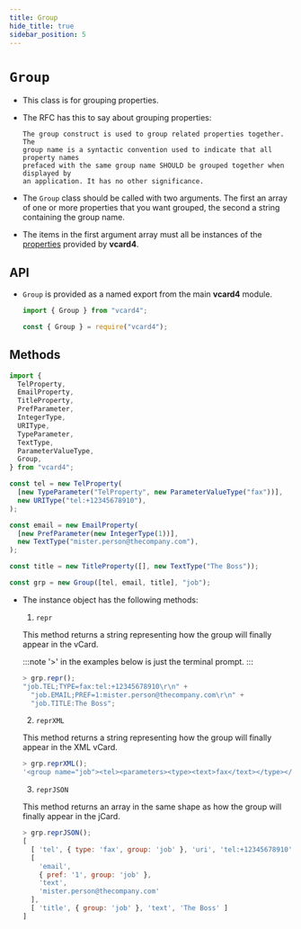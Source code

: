 ```yaml
---
title: Group
hide_title: true
sidebar_position: 5
---
```


# `Group`

- This class is for grouping properties.

- The RFC has this to say about grouping properties:

  ```
  The group construct is used to group related properties together.  The
  group name is a syntactic convention used to indicate that all property names
  prefaced with the same group name SHOULD be grouped together when displayed by
  an application. It has no other significance.

  ```

- The `Group` class should be called with two arguments. The first an array of
  one or more properties that you want grouped, the second a string containing
  the group name.

- The items in the first argument array must all be instances of the
  [properties](/documentation/properties/intro) provided by **vcard4**.

## API

- `Group` is provided as a named export from the main **vcard4** module.

  ```js title=ESM
  import { Group } from "vcard4";
  ```

  ```js title=commonjs
  const { Group } = require("vcard4");
  ```

## Methods

```js
import {
  TelProperty,
  EmailProperty,
  TitleProperty,
  PrefParameter,
  IntegerType,
  URIType,
  TypeParameter,
  TextType,
  ParameterValueType,
  Group,
} from "vcard4";

const tel = new TelProperty(
  [new TypeParameter("TelProperty", new ParameterValueType("fax"))],
  new URIType("tel:+12345678910"),
);

const email = new EmailProperty(
  [new PrefParameter(new IntegerType(1))],
  new TextType("mister.person@thecompany.com"),
);

const title = new TitleProperty([], new TextType("The Boss"));

const grp = new Group([tel, email, title], "job");
```

- The instance object has the following methods:

  1. `repr`

  This method returns a string representing how the group will finally appear
  in the vCard.

  :::note
  '>' in the examples below is just the terminal prompt.
  :::

  ```js
  > grp.repr();
  "job.TEL;TYPE=fax:tel:+12345678910\r\n" +
    "job.EMAIL;PREF=1:mister.person@thecompany.com\r\n" +
    "job.TITLE:The Boss";
  ```

  2. `reprXML`

  This method returns a string representing how the group will finally appear
  in the XML vCard.

  ```js
  > grp.reprXML();
  '<group name="job"><tel><parameters><type><text>fax</text></type></parameters><uri>tel:+12345678910</uri></tel><email><parameters><pref><integer>1</integer></pref></parameters><text>mister.person@thecompany.com</text></email><title><text>The Boss</text></title></group>'
  ```

  3. `reprJSON`

  This method returns an array in the same shape as how the group will finally
  appear in the jCard.

  ```js
  > grp.reprJSON();
  [
    [ 'tel', { type: 'fax', group: 'job' }, 'uri', 'tel:+12345678910' ],
    [
      'email',
      { pref: '1', group: 'job' },
      'text',
      'mister.person@thecompany.com'
    ],
    [ 'title', { group: 'job' }, 'text', 'The Boss' ]
  ]
  ```
